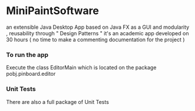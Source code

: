 # MiniPaintSoftware
an extensible Java Desktop App  based on Java FX as a GUI and  modularity , reusability through " Design Patterns "
it's an academic app developed on 30 hours ( no time to make a commenting documentation for the project ) 
### To run the app
Execute the class EditorMain which is located on the  package pobj.pinboard.editor
### Unit Tests
There are also a full package of Unit Tests 

